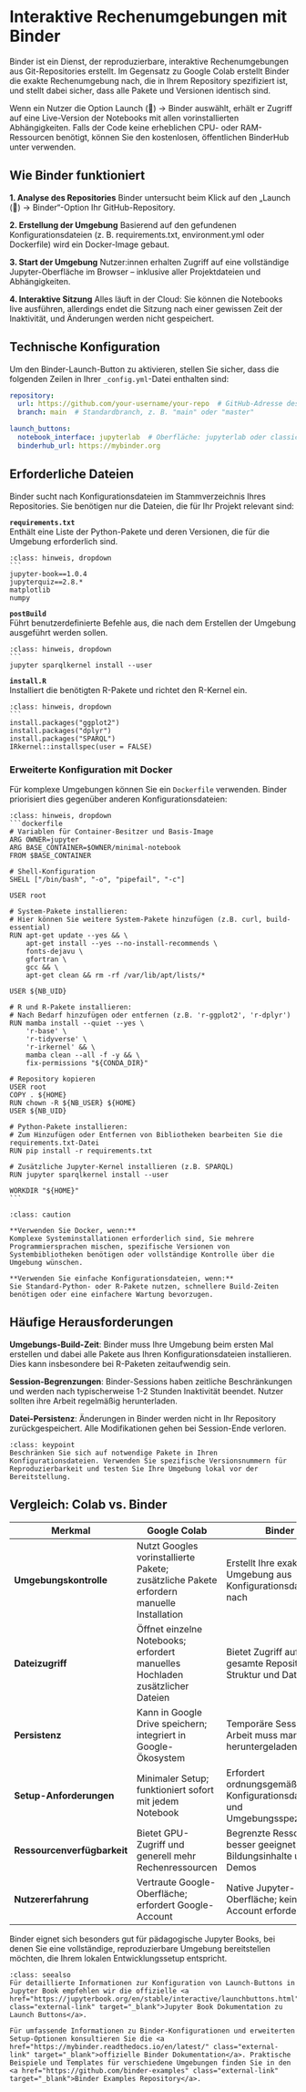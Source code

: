 # Interaktive Rechenumgebungen mit Binder

Binder ist ein Dienst, der reproduzierbare, interaktive Rechenumgebungen aus Git-Repositories erstellt. Im Gegensatz zu Google Colab erstellt Binder die exakte Rechenumgebung nach, die in Ihrem Repository spezifiziert ist, und stellt dabei sicher, dass alle Pakete und Versionen identisch sind.

Wenn ein Nutzer die Option Launch (🚀) → Binder auswählt, erhält er Zugriff auf eine Live-Version der Notebooks mit allen vorinstallierten Abhängigkeiten. Falls der Code keine erheblichen CPU- oder RAM-Ressourcen benötigt, können Sie den kostenlosen, öffentlichen BinderHub unter verwenden.

## Wie Binder funktioniert

**1. Analyse des Repositories**
Binder untersucht beim Klick auf den „Launch (🚀) → Binder“-Option Ihr GitHub-Repository.

**2. Erstellung der Umgebung**
Basierend auf den gefundenen Konfigurationsdateien (z. B. requirements.txt, environment.yml oder Dockerfile) wird ein Docker-Image gebaut.

**3. Start der Umgebung**
Nutzer:innen erhalten Zugriff auf eine vollständige Jupyter-Oberfläche im Browser – inklusive aller Projektdateien und Abhängigkeiten.

**4. Interaktive Sitzung**
Alles läuft in der Cloud: Sie können die Notebooks live ausführen, allerdings endet die Sitzung nach einer gewissen Zeit der Inaktivität, und Änderungen werden nicht gespeichert.



## Technische Konfiguration
Um den Binder-Launch-Button zu aktivieren, stellen Sie sicher, dass die folgenden Zeilen in Ihrer `_config.yml`-Datei enthalten sind:

```yaml
repository:
  url: https://github.com/your-username/your-repo  # GitHub-Adresse des Projekts
  branch: main  # Standardbranch, z. B. "main" oder "master"

launch_buttons:
  notebook_interface: jupyterlab  # Oberfläche: jupyterlab oder classic
  binderhub_url: https://mybinder.org
```


## Erforderliche Dateien

Binder sucht nach Konfigurationsdateien im Stammverzeichnis Ihres Repositories. Sie benötigen nur die Dateien, die für Ihr Projekt relevant sind:

**`requirements.txt`**  
 Enthält eine Liste der Python-Pakete und deren Versionen, die für die Umgebung erforderlich sind.  

 ````{admonition} Beispiel: requirements.txt
:class: hinweis, dropdown
```
jupyter-book==1.0.4
jupyterquiz==2.8.*
matplotlib
numpy
````

**`postBuild`**   
 Führt benutzerdefinierte Befehle aus, die nach dem Erstellen der Umgebung ausgeführt werden sollen.  

 ````{admonition} Beispiel: postBuild
:class: hinweis, dropdown
```
jupyter sparqlkernel install --user
````

**`install.R`**  
Installiert die benötigten R-Pakete und richtet den R-Kernel ein.  

````{admonition} Beispiel: install.R
:class: hinweis, dropdown
```
install.packages("ggplot2")
install.packages("dplyr")
install.packages("SPARQL")
IRkernel::installspec(user = FALSE)
````

### Erweiterte Konfiguration mit Docker

Für komplexe Umgebungen können Sie ein `Dockerfile` verwenden. Binder priorisiert dies gegenüber anderen Konfigurationsdateien:

````{admonition} Beispiel: Dockerfile
:class: hinweis, dropdown
```dockerfile
# Variablen für Container-Besitzer und Basis-Image
ARG OWNER=jupyter
ARG BASE_CONTAINER=$OWNER/minimal-notebook
FROM $BASE_CONTAINER

# Shell-Konfiguration
SHELL ["/bin/bash", "-o", "pipefail", "-c"]

USER root

# System-Pakete installieren: 
# Hier können Sie weitere System-Pakete hinzufügen (z.B. curl, build-essential)
RUN apt-get update --yes && \
    apt-get install --yes --no-install-recommends \
    fonts-dejavu \
    gfortran \
    gcc && \
    apt-get clean && rm -rf /var/lib/apt/lists/*

USER ${NB_UID}

# R und R-Pakete installieren: 
# Nach Bedarf hinzufügen oder entfernen (z.B. 'r-ggplot2', 'r-dplyr')
RUN mamba install --quiet --yes \
    'r-base' \
    'r-tidyverse' \
    'r-irkernel' && \
    mamba clean --all -f -y && \
    fix-permissions "${CONDA_DIR}"

# Repository kopieren
USER root
COPY . ${HOME}
RUN chown -R ${NB_USER} ${HOME}
USER ${NB_UID}

# Python-Pakete installieren: 
# Zum Hinzufügen oder Entfernen von Bibliotheken bearbeiten Sie die requirements.txt-Datei
RUN pip install -r requirements.txt

# Zusätzliche Jupyter-Kernel installieren (z.B. SPARQL)
RUN jupyter sparqlkernel install --user

WORKDIR "${HOME}"
```
````

```{admonition} Was sollten Sie verwenden?
:class: caution

**Verwenden Sie Docker, wenn:**
Komplexe Systeminstallationen erforderlich sind, Sie mehrere Programmiersprachen mischen, spezifische Versionen von Systembibliotheken benötigen oder vollständige Kontrolle über die Umgebung wünschen.

**Verwenden Sie einfache Konfigurationsdateien, wenn:**
Sie Standard-Python- oder R-Pakete nutzen, schnellere Build-Zeiten benötigen oder eine einfachere Wartung bevorzugen.
```

## Häufige Herausforderungen

**Umgebungs-Build-Zeit**: Binder muss Ihre Umgebung beim ersten Mal erstellen und dabei alle Pakete aus Ihren Konfigurationsdateien installieren. Dies kann insbesondere bei R-Paketen zeitaufwendig sein.

**Session-Begrenzungen**: Binder-Sessions haben zeitliche Beschränkungen und werden nach typischerweise 1-2 Stunden Inaktivität beendet. Nutzer sollten ihre Arbeit regelmäßig herunterladen.

**Datei-Persistenz**: Änderungen in Binder werden nicht in Ihr Repository zurückgespeichert. Alle Modifikationen gehen bei Session-Ende verloren.

```{admonition} Bewährte Praktiken
:class: keypoint
Beschränken Sie sich auf notwendige Pakete in Ihren Konfigurationsdateien. Verwenden Sie spezifische Versionsnummern für Reproduzierbarkeit und testen Sie Ihre Umgebung lokal vor der Bereitstellung.
```

## Vergleich: Colab vs. Binder

| Merkmal | Google Colab | Binder |
|---------|-------------|---------|
| **Umgebungskontrolle** | Nutzt Googles vorinstallierte Pakete; zusätzliche Pakete erfordern manuelle Installation | Erstellt Ihre exakte Umgebung aus Konfigurationsdateien nach |
| **Dateizugriff** | Öffnet einzelne Notebooks; erfordert manuelles Hochladen zusätzlicher Dateien | Bietet Zugriff auf die gesamte Repository-Struktur und Dateien |
| **Persistenz** | Kann in Google Drive speichern; integriert in Google-Ökosystem | Temporäre Sessions; Arbeit muss manuell heruntergeladen werden |
| **Setup-Anforderungen** | Minimaler Setup; funktioniert sofort mit jedem Notebook | Erfordert ordnungsgemäße Konfigurationsdateien und Umgebungsspezifikation |
| **Ressourcenverfügbarkeit** | Bietet GPU-Zugriff und generell mehr Rechenressourcen | Begrenzte Ressourcen; besser geeignet für Bildungsinhalte und Demos |
| **Nutzererfahrung** | Vertraute Google-Oberfläche; erfordert Google-Account | Native Jupyter-Oberfläche; kein Account erforderlich |

Binder eignet sich besonders gut für pädagogische Jupyter Books, bei denen Sie eine vollständige, reproduzierbare Umgebung bereitstellen möchten, die Ihrem lokalen Entwicklungssetup entspricht.


```{admonition} Zusätzliche Materialien
:class: seealso
Für detaillierte Informationen zur Konfiguration von Launch-Buttons in Jupyter Book empfehlen wir die offizielle <a href="https://jupyterbook.org/en/stable/interactive/launchbuttons.html" class="external-link" target="_blank">Jupyter Book Dokumentation zu Launch Buttons</a>. 

Für umfassende Informationen zu Binder-Konfigurationen und erweiterten Setup-Optionen konsultieren Sie die <a href="https://mybinder.readthedocs.io/en/latest/" class="external-link" target="_blank">offizielle Binder Dokumentation</a>. Praktische Beispiele und Templates für verschiedene Umgebungen finden Sie in den <a href="https://github.com/binder-examples" class="external-link" target="_blank">Binder Examples Repository</a>.

```